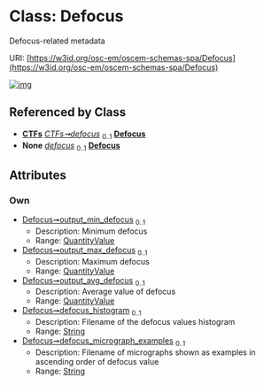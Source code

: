 
# Class: Defocus

Defocus-related metadata

URI: [https://w3id.org/osc-em/oscem-schemas-spa/Defocus](https://w3id.org/osc-em/oscem-schemas-spa/Defocus)


[![img](https://yuml.me/diagram/nofunky;dir:TB/class/[QuantityValue],[QuantityValue]<output_avg_defocus%200..1-++[Defocus&#124;defocus_histogram:string%20%3F;defocus_micrograph_examples:string%20%3F],[QuantityValue]<output_max_defocus%200..1-++[Defocus],[QuantityValue]<output_min_defocus%200..1-++[Defocus],[CTFs]++-%20defocus%200..1>[Defocus],[CTFs]++-%20defocus(i)%200..1>[Defocus],[CTFs])](https://yuml.me/diagram/nofunky;dir:TB/class/[QuantityValue],[QuantityValue]<output_avg_defocus%200..1-++[Defocus&#124;defocus_histogram:string%20%3F;defocus_micrograph_examples:string%20%3F],[QuantityValue]<output_max_defocus%200..1-++[Defocus],[QuantityValue]<output_min_defocus%200..1-++[Defocus],[CTFs]++-%20defocus%200..1>[Defocus],[CTFs]++-%20defocus(i)%200..1>[Defocus],[CTFs])

## Referenced by Class

 *  **[CTFs](CTFs.md)** *[CTFs➞defocus](CTFs_defocus.md)*  <sub>0..1</sub>  **[Defocus](Defocus.md)**
 *  **None** *[defocus](defocus.md)*  <sub>0..1</sub>  **[Defocus](Defocus.md)**

## Attributes


### Own

 * [Defocus➞output_min_defocus](Defocus_output_min_defocus.md)  <sub>0..1</sub>
     * Description: Minimum defocus
     * Range: [QuantityValue](QuantityValue.md)
 * [Defocus➞output_max_defocus](Defocus_output_max_defocus.md)  <sub>0..1</sub>
     * Description: Maximum defocus
     * Range: [QuantityValue](QuantityValue.md)
 * [Defocus➞output_avg_defocus](Defocus_output_avg_defocus.md)  <sub>0..1</sub>
     * Description: Average value of defocus
     * Range: [QuantityValue](QuantityValue.md)
 * [Defocus➞defocus_histogram](Defocus_defocus_histogram.md)  <sub>0..1</sub>
     * Description: Filename of the defocus values histogram
     * Range: [String](types/String.md)
 * [Defocus➞defocus_micrograph_examples](Defocus_defocus_micrograph_examples.md)  <sub>0..1</sub>
     * Description: Filename of micrographs shown as examples in ascending order of defocus value
     * Range: [String](types/String.md)
